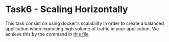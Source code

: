 # Task6 - Scaling Horizontally
This task consist on using docker's scalability in order to create a balanced application when expecting high volume of traffic in your application. We achieve this by the command in [this file](2-api-servers.txt)
